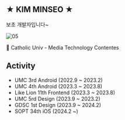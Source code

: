 ## ★ KIM MINSEO ★

보초 개발자입니다~ <br>

![05](https://github.com/kms0233/kms0233/assets/105372558/513779b8-bb55-4220-98f7-274351660af5)

🏫 Catholic Univ - Media Technology Contentes

## Activity

- UMC 3rd Android (2022.9 ~ 2023.2)
- UMC 4th Android (2023.3 ~ 2023.8)
- Like Lion 11th Frontend (2023.3 ~ 2023.8)
- UMC 5rd Design (2023.9 ~ 2023.2)
- GDSC 1st Design (2023.9 ~ 2024.2)
- SOPT 34th iOS (2024.2 ~)
